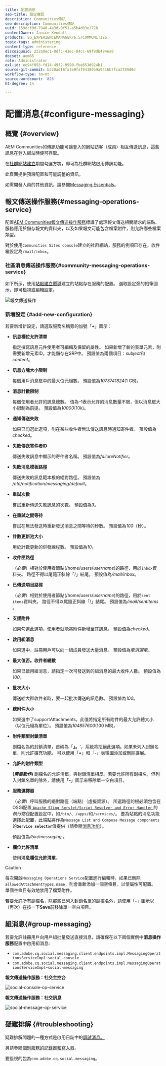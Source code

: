 ```yaml
---
title: 配置消息
seo-title: 設定傳訊
description: Communities傳訊
seo-description: Communities傳訊
uuid: 159dcf9d-7948-4a3d-9f51-a5b4d03e172b
contentOwner: Janice Kendall
products: SG_EXPERIENCEMANAGER/6.5/COMMUNITIES
topic-tags: administering
content-type: reference
discoiquuid: 232a0ec1-8dfc-41ec-84cc-69f9db494ea0
docset: aem65
role: Administrator
exl-id: ee94f093-fd14-49f2-9990-fbe853d924b1
source-git-commit: b220adf6fa3e9faf94389b9a9416b7fca2f89d9d
workflow-type: tm+mt
source-wordcount: '826'
ht-degree: 1%

---
```


# 配置消息{#configure-messaging}

## 概覽 {#overview}

AEM Communities的傳訊功能可讓登入的網站訪客（成員）相互傳送訊息，這些訊息在登入網站時便可存取。

在[社群網站建立](/help/communities/sites-console.md)期間勾選方塊，即可為社群網站啟用傳訊功能。

此頁面提供預設配置和可能調整的資訊。

如需開發人員的其他資訊，請參閱[Messaging Essentials](/help/communities/essentials-messaging.md)。

## 報文傳送操作服務{#messaging-operations-service}

配置[AEM Communities報文傳送操作服務](https://localhost:4502/system/console/configMgr/com.adobe.cq.social.messaging.client.endpoints.impl.MessagingOperationsServiceImpl)標識了處理報文傳送相關請求的端點、服務應用於儲存報文的資料夾，以及如果報文可能包含檔案附件，則允許哪些檔案類型。

對於使用`Communities Sites console`建立的社群網站，服務的例項已存在，收件箱設定為`/mail/inbox`。

### 社區消息傳送操作服務{#community-messaging-operations-service}

如下所示，使用[站點建立嚮導](/help/communities/sites-console.md)建立的站點存在服務的配置。 選取設定旁的鉛筆圖示，即可檢視或編輯設定。

![報文傳送操作](assets/messaging-operations.png)

### 新增設定 {#add-new-configuration}

若要新增新設定，請選取服務名稱旁的加號「**+**」圖示：

* **訊息欄位允許清單**

   指定撰寫訊息元件使用者可編輯及保留的屬性。 如果新增了新的表單元素，則需要新增元素ID，才能儲存在SRP中。 預設值為兩個項目：*subject*&#x200B;和&#x200B;*content*。

* **訊息方塊大小限制**

   每個用戶消息框中的最大位元組數。 預設值為&#x200B;*1073741824*(1 GB)。

* **消息計數限制**

   每個使用者允許的訊息總數。 值為–1表示允許的消息數量不限，但以消息框大小限制為前提。 預設值為&#x200B;*10000*(10k)。

* **通知傳送失敗**

   如果已勾選此選項，則在某些收件者無法傳送訊息時通知寄件者。 預設值為&#x200B;*checked*。

* **失敗傳送寄件者ID**

   傳送失敗訊息中顯示的寄件者名稱。 預設值為&#x200B;*failureNotifier*。

* **失敗消息模板路徑**

   傳送失敗的訊息範本根的絕對路徑。 預設值為&#x200B;*/etc/notification/messaging/default*。

* **重試次數**

   嘗試重新傳送失敗訊息的次數。 預設值為&#x200B;*3*。

* **在重試之間等待**

   嘗試在無法發送時重新發送消息之間等待的秒數。 預設值為&#x200B;*100*（秒）。

* **計數更新池大小**

   用於計數更新的併發線程數。 預設值為&#x200B;*10*。

* **收件匣路徑**

   （*必要*）相對於使用者節點(/home/users/*username*)的路徑，用於`inbox`資料夾。 路徑不得以尾隨正斜線「/」結尾。 預設值為&#x200B;*/mail/inbox*。

* **已傳送項目路徑**

   （*必要*）相對於使用者節點(/home/users/*username*)的路徑，用於`sent items`資料夾。 路徑不得以尾隨正斜線「/」結尾。 預設值為&#x200B;*/mail/sentitems* 。

* **支援附件**

   如果勾選此選項，使用者就能將附件新增至其訊息。 預設值為&#x200B;*checked*。

* **啟用組消息**

   如果選中，註冊用戶可以向一組成員發送大量消息。 預設值為&#x200B;*取消選取*。

* **最大值否。收件者總數**

   如果已啟用組消息，請指定一次可發送到的組消息的最大收件人數。 預設值為&#x200B;*100*。

* **批次大小**

   傳送給大群收件者時，要一起批次傳送的訊息數。 預設值為&#x200B;*100*。

* **總附件大小**

   如果選中了supportAttachments，此值將指定所有附件的最大允許總大小（以位元組為單位）。 預設值為&#x200B;*104857600*(100 MB)。

* **附件類型封鎖清單**

   副檔名為的封鎖清單，首碼為「**」。**&#39;，系統將拒絕此選項。如果未列入封鎖名單，則允許擴充功能。 可以使用「**+**」和「**-**」表徵圖添加或刪除擴展。

* **允許的附件類型**

   **(*需要動作*)** 副檔名的允許清單，與封鎖清單相反。若要允許所有副檔名，但列入封鎖名單的除外，請使用「**-**」圖示來移除單一空白項目。

* **服務選擇器**

   （*必要*）呼叫服務的絕對路徑（端點）（虛擬資源）。 所選路徑的根必須包含在OSGi配置[ `Apache Sling Servlet/Script Resolver and Error Handler` ](https://localhost:4502/system/console/configMgr/org.apache.sling.servlets.resolver.SlingServletResolver)的&#x200B;*執行路徑*&#x200B;配置設定中，如`/bin/`、`/apps/`和`/services/`。 要為站點的消息功能選擇此配置，此端點將作為`Message List and Compose Message components`的&#x200B;**`Service selector`**&#x200B;值提供（請參閱[消息功能](/help/communities/configure-messaging.md)）。

   預設值為&#x200B;*/bin/messaging* 。

* **欄位允許清單**

   使用&#x200B;**消息欄位允許清單**。

>[!CAUTION]
>
>每次開啟`Messaging Operations Service`配置進行編輯時，如果已刪除`allowedAttachmentTypes.name`，則會重新添加一個空條目，以使屬性可配置。 單個空條目有效地禁用了檔案附件。
>
>若要允許所有副檔名，除那些已列入封鎖名單的副檔名外，請使用「**-**」圖示以（再次）在按一下&#x200B;**Save**&#x200B;前移除單一空白項目。

## 組消息{#group-messaging}

若要允許註冊用戶向用戶組批量發送直接消息，請確保在以下兩個實例中&#x200B;**消息操作服務**&#x200B;配置中啟用組消息&#x200B;**:**

* `com.adobe.cq.social.messaging.client.endpoints.impl.MessagingOperationsServiceImpl~social-console`
* `com.adobe.cq.social.messaging.client.endpoints.impl.MessagingOperationsServiceImpl~social-messaging`

**報文傳送操作服務：社交主控台**

![social-console-op-service](assets/social-console-op-service.png)

**報文傳送操作服務：社交訊息**

![social-message-op-service](assets/social-message-op-service.png)

## 疑難排解 {#troubleshooting}

疑難排解問題的一種方式是啟用日誌中的[調試消息。](/help/sites-administering/troubleshooting.md)

另請參閱[個別服務的記錄器和寫入器](/help/sites-deploying/configure-logging.md#loggers-and-writers-for-individual-services)。

要監視的包為`com.adobe.cq.social.messaging`。
